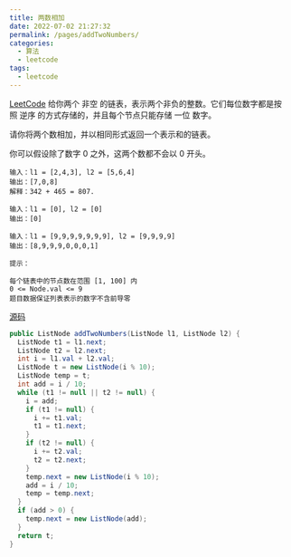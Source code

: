 ```yaml
---
title: 两数相加
date: 2022-07-02 21:27:32
permalink: /pages/addTwoNumbers/
categories:
  - 算法
  - leetcode
tags:
  - leetcode
---
```

[LeetCode](https://leetcode.cn/problems/add-two-numbers/)
给你两个 非空 的链表，表示两个非负的整数。它们每位数字都是按照 逆序 的方式存储的，并且每个节点只能存储 一位 数字。

请你将两个数相加，并以相同形式返回一个表示和的链表。

你可以假设除了数字 0 之外，这两个数都不会以 0 开头。

```text
输入：l1 = [2,4,3], l2 = [5,6,4]
输出：[7,0,8]
解释：342 + 465 = 807.

输入：l1 = [0], l2 = [0]
输出：[0]

输入：l1 = [9,9,9,9,9,9,9], l2 = [9,9,9,9]
输出：[8,9,9,9,0,0,0,1]
 
提示：

每个链表中的节点数在范围 [1, 100] 内
0 <= Node.val <= 9
题目数据保证列表表示的数字不含前导零
```

[源码](https://github.com/felix-wj/leetcode/blob/master/src/main/java/cn/felix/q1_100/Q2.java)

```java
public ListNode addTwoNumbers(ListNode l1, ListNode l2) {
  ListNode t1 = l1.next;
  ListNode t2 = l2.next;
  int i = l1.val + l2.val;
  ListNode t = new ListNode(i % 10);
  ListNode temp = t;
  int add = i / 10;
  while (t1 != null || t2 != null) {
    i = add;
    if (t1 != null) {
      i += t1.val;
      t1 = t1.next;
    }
    if (t2 != null) {
      i += t2.val;
      t2 = t2.next;
    }
    temp.next = new ListNode(i % 10);
    add = i / 10;
    temp = temp.next;
  }
  if (add > 0) {
    temp.next = new ListNode(add);
  }
  return t;
}
```
